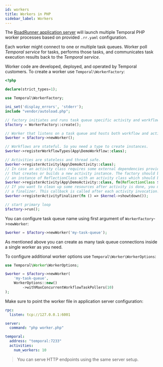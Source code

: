 ```yaml
---
id: workers
title: Workers in PHP
sidebar_label: Workers
---
```


The [RoadRunner application server](https://roadrunner.dev/) will launch multiple Temporal PHP worker processes based on provided `.rr.yaml` configuration.

Each worker might connect to one or multiple task queues. Worker poll _Temporal service_ for tasks, performs those tasks,
and communicates task execution results back to the _Temporal service_.

Worker code are developed, deployed, and operated by Temporal customers. To create a worker use `Temporal\WorkerFactory`:

```php
<?php

declare(strict_types=1);

use Temporal\WorkerFactory;

ini_set('display_errors', 'stderr');
include "vendor/autoload.php";

// factory initiates and runs task queue specific activity and workflow workers
$factory = WorkerFactory::create();

// Worker that listens on a task queue and hosts both workflow and activity implementations.
$worker = $factory->newWorker();

// Workflows are stateful. So you need a type to create instances.
$worker->registerWorkflowTypes(App\DemoWorkflow::class);

// Activities are stateless and thread safe.
$worker->registerActivity(App\DemoActivity::class);
// In case an activity class requires some external dependencies provide a callback - factory
// that creates or builds a new activity instance. The factory should be a callable which accepts
// an instance of ReflectionClass with an activity class which should be created.
$worker->registerActivity(App\DemoActivity::class, fn(ReflectionClass $class) => $container->create($class->getClass()));
// If you want to clean up some resources after activity is done, you may register
// a finalizer. This callback is called after each activity invocation.
$worker->registerActivityFinalizer(fn () => $kernel->showtdown());

// start primary loop
$factory->run();
```

You can configure task queue name using first argument of `WorkerFactory`->`newWorker`:

```php
$worker = $factory->newWorker('my-task-queue');
```

As mentioned above you can create as many task queue connections inside a single worker as you need.

To configure additional worker options use `Temporal\Worker\WorkerOptions`:

```php
use Temporal\Worker\WorkerOptions;

$worker = $factory->newWorker(
    'my-task-queue',
    WorkerOptions::new()
        ->withMaxConcurrentWorkflowTaskPollers(10)
);
```

Make sure to point the worker file in application server configuration:

```yaml
rpc:
  listen: tcp://127.0.0.1:6001

server:
  command: "php worker.php"

temporal:
  address: "temporal:7233"
  activities:
    num_workers: 10
```

> You can serve HTTP endpoints using the same server setup.
